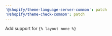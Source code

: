 ```yaml
---
'@shopify/theme-language-server-common': patch
'@shopify/theme-check-common': patch
---
```


Add support for `{% layout none %}`
